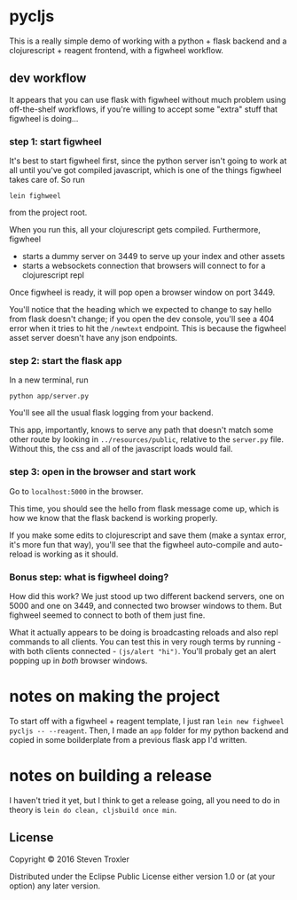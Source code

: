 # pycljs

This is a really simple demo of working with a python + flask backend and
a clojurescript + reagent frontend, with a figwheel workflow.

## dev workflow

It appears that you can use flask with figwheel without much problem using
off-the-shelf workflows, if you're willing to accept some "extra" stuff that
figwheel is doing...

### step 1: start figwheel

It's best to start figwheel first, since the python server isn't going
to work at all until you've got compiled javascript, which is one of the things
figwheel takes care of. So run
```
lein fighweel
```
from the project root.

When you run this, all your clojurescript gets compiled. Furthermore,
figwheel
  * starts a dummy server on 3449 to serve up your index and other assets
  * starts a websockets connection that browsers will connect to for a
    clojurescript repl

Once figwheel is ready, it will pop open a browser window on port 3449.

You'll notice that the heading which we expected to change to say hello from
flask doesn't change; if you open the dev console, you'll see a 404 error when
it tries to hit the `/newtext` endpoint. This is because the figwheel asset
server doesn't have any json endpoints.

### step 2: start the flask app

In a new terminal, run
```
python app/server.py
```
You'll see all the usual flask logging from your backend.

This app, importantly, knows to serve any path that doesn't match some
other route by looking in `../resources/public`, relative to the `server.py`
file. Without this, the css and all of the javascript loads would fail.

### step 3: open in the browser and start work

Go to `localhost:5000` in the browser.

This time, you should see the hello from flask message come up, which is
how we know that the flask backend is working properly.

If you make some edits to clojurescript and save them (make a syntax error,
it's more fun that way), you'll see that the figwheel auto-compile and
auto-reload is working as it should.

### Bonus step: what is figwheel doing?

How did this work? We just stood up two different backend servers, one on 5000
and one on 3449, and connected two browser windows to them. But fighweel seemed
to connect to both of them just fine.

What it actually appears to be doing is broadcasting reloads and also repl
commands to all clients. You can test this in very rough terms by running - with
both clients connected - `(js/alert "hi")`. You'll probaly get an alert popping
up in *both* browser windows.

# notes on making the project

To start off with a figwheel + reagent template, I just ran
`lein new fighweel pycljs -- --reagent`. Then, I made an `app` folder
for my python backend and copied in some boilderplate from a previous
flask app I'd written.

# notes on building a release

I haven't tried it yet, but I think to get a release going, all you
need to do in theory is `lein do clean, cljsbuild once min`.

## License

Copyright © 2016 Steven Troxler

Distributed under the Eclipse Public License either version 1.0 or (at your option) any later version.
